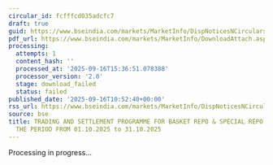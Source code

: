```yaml
---
circular_id: fcfffcd035adcfc7
draft: true
guid: https://www.bseindia.com/markets/MarketInfo/DispNoticesNCirculars.aspx?Noticeid={A8154A43-83FB-4BB8-AB17-21D71312ADDF}&noticeno=20250916-25&dt=09/16/2025&icount=25&totcount=78&flag=0
pdf_url: https://www.bseindia.com/markets/MarketInfo/DownloadAttach.aspx?id=20250916-25&attachedId=
processing:
  attempts: 1
  content_hash: ''
  processed_at: '2025-09-16T15:36:51.078388'
  processor_version: '2.0'
  stage: download_failed
  status: failed
published_date: '2025-09-16T10:52:40+00:00'
rss_url: https://www.bseindia.com/markets/MarketInfo/DispNoticesNCirculars.aspx?Noticeid={A8154A43-83FB-4BB8-AB17-21D71312ADDF}&noticeno=20250916-25&dt=09/16/2025&icount=25&totcount=78&flag=0
source: bse
title: TRADING AND SETTLEMENT PROGRAMME FOR BASKET REPO & SPECIAL REPO SEGMENT FOR
  THE PERIOD FROM 01.10.2025 to 31.10.2025
---
```


Processing in progress...